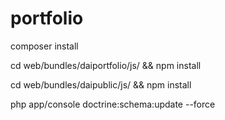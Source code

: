 portfolio
=========

composer install

cd web/bundles/daiportfolio/js/ && npm install

cd web/bundles/daipublic/js/ && npm install

php app/console doctrine:schema:update --force


